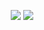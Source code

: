 <p align="center">
  <img src="https://github-readme-stats.vercel.app/api?username=idlecheese&count_private=true&show_icons=true&theme=gotham&bg_color=0d1117&hide_border=true">
  <img src="https://github-readme-stats.vercel.app/api/top-langs/?username=idlecheese&layout=compact&theme=gotham&bg_color=0d1117&hide_border=true">
</p>
